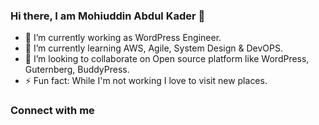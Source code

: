 ### Hi there, I am Mohiuddin Abdul Kader 👋


- 🔭 I’m currently working as WordPress Engineer.
- 🌱 I’m currently learning AWS, Agile, System Design & DevOPS.
- 👯 I’m looking to collaborate on Open source platform like WordPress, Guternberg, BuddyPress.
- ⚡ Fun fact: While I'm not working I love to visit new places.

### Connect with me
